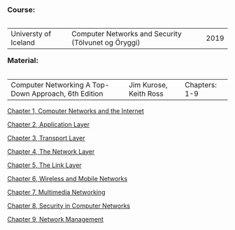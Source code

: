 <table align="left">
  <h3>Course:</h3>
  <tr><td>Universty of Iceland</td><td>Computer Networks and Security (Tölvunet og Öryggi)</td><td>2019</td></td></tr>
</table>
<table align="left">
  <h3>Material:</h3>
  <tr><td>Computer Networking A Top-Down Approach, 6th Edition</td><td>Jim Kurose, Keith Ross</td><td>Chapters: 1-9</td></tr>
</table>

[Chapter 1, Computer Networks and the Internet](Computer%20Networks%20and%20the%20Internet.md)

[Chapter 2, Application Layer](Application%20Layer.md)

[Chapter 3, Transport Layer](Transport%20Layer.md)

[Chapter 4, The Network Layer](The%20Network%20Layer.md)

[Chapter 5, The Link Layer](Application%20Layer.md)

[Chapter 6, Wireless and Mobile Networks](Wireless%20and%20Mobile%20Networks.md)

[Chapter 7, Multimedia Networking](Multimedia%20Networking.md)

[Chapter 8, Security in Computer Networks](Security%20in%20Computer%20Networks.md)

[Chapter 9, Network Management](Network%20Management.md)
